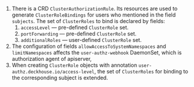 1. There is a CRD `ClusterAuthorizationRule`. Its resources are used to generate `ClusterRoleBindings` for users who mentioned in the field `subjects`. The set of `ClusterRoles` to bind is declared by fields:
    1. `accessLevel` — pre-defined `ClusterRole` set.
    2. `portForwarding` — pre-defined `ClusterRole` set.
    3. `additionalRoles` — user-defined `ClusterRole` set.
2. The configuration of fields `allowAccessToSystemNamespaces` and `limitNamespaces` affects the `user-authz-webhook` DaemonSet, which is authorization agent of apiserver,
3. When creating `ClusterRole` objects with annotation `user-authz.deckhouse.io/access-level`, the set of `ClusterRoles` for binding to the corresponding subject is extended.
